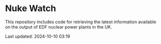 # Nuke Watch

This repository includes code for retrieving the latest information available on the output of EDF nuclear power plants in the UK.

Last updated: 2024-10-10 03:19